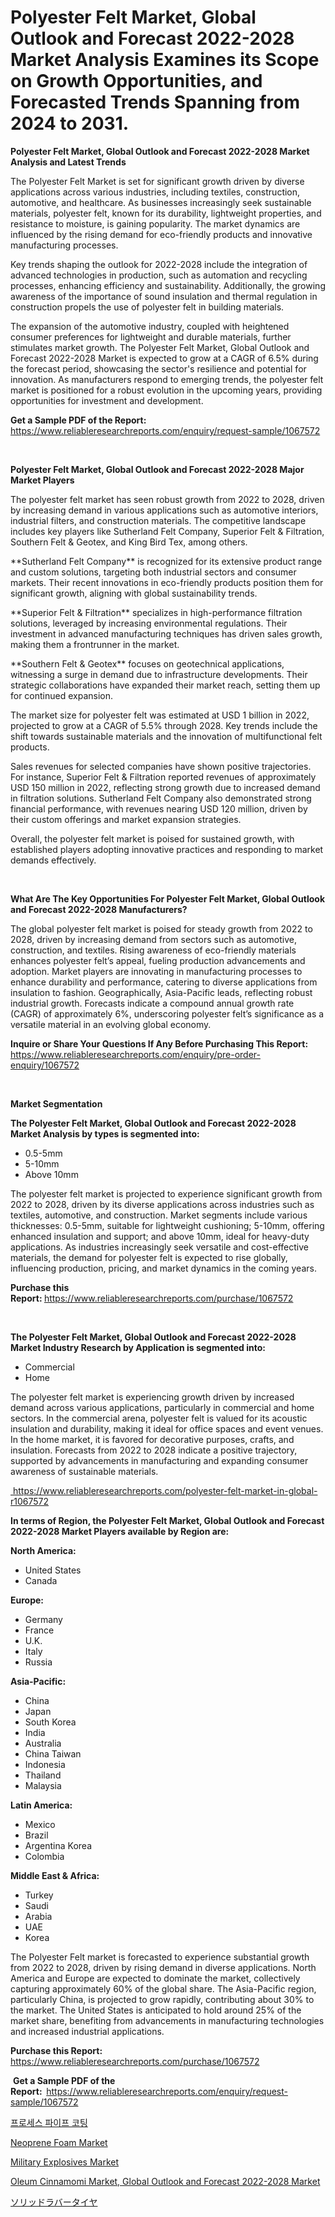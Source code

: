 <p><h1>Polyester Felt Market, Global Outlook and Forecast 2022-2028 Market Analysis Examines its Scope on Growth Opportunities, and Forecasted Trends Spanning from 2024 to 2031.</h1></p><p><strong>Polyester Felt Market, Global Outlook and Forecast 2022-2028 Market Analysis and Latest Trends</strong></p>
<p><p>The Polyester Felt Market is set for significant growth driven by diverse applications across various industries, including textiles, construction, automotive, and healthcare. As businesses increasingly seek sustainable materials, polyester felt, known for its durability, lightweight properties, and resistance to moisture, is gaining popularity. The market dynamics are influenced by the rising demand for eco-friendly products and innovative manufacturing processes.</p><p>Key trends shaping the outlook for 2022-2028 include the integration of advanced technologies in production, such as automation and recycling processes, enhancing efficiency and sustainability. Additionally, the growing awareness of the importance of sound insulation and thermal regulation in construction propels the use of polyester felt in building materials.</p><p>The expansion of the automotive industry, coupled with heightened consumer preferences for lightweight and durable materials, further stimulates market growth. The Polyester Felt Market, Global Outlook and Forecast 2022-2028 Market is expected to grow at a CAGR of 6.5% during the forecast period, showcasing the sector's resilience and potential for innovation. As manufacturers respond to emerging trends, the polyester felt market is positioned for a robust evolution in the upcoming years, providing opportunities for investment and development.</p></p>
<p><strong>Get a Sample PDF of the Report:&nbsp;</strong> <a href="https://www.reliableresearchreports.com/enquiry/request-sample/1067572">https://www.reliableresearchreports.com/enquiry/request-sample/1067572</a></p>
<p>&nbsp;</p>
<p><strong>Polyester Felt Market, Global Outlook and Forecast 2022-2028 Major Market Players</strong></p>
<p><p>The polyester felt market has seen robust growth from 2022 to 2028, driven by increasing demand in various applications such as automotive interiors, industrial filters, and construction materials. The competitive landscape includes key players like Sutherland Felt Company, Superior Felt & Filtration, Southern Felt & Geotex, and King Bird Tex, among others.</p><p>**Sutherland Felt Company** is recognized for its extensive product range and custom solutions, targeting both industrial sectors and consumer markets. Their recent innovations in eco-friendly products position them for significant growth, aligning with global sustainability trends.</p><p>**Superior Felt & Filtration** specializes in high-performance filtration solutions, leveraged by increasing environmental regulations. Their investment in advanced manufacturing techniques has driven sales growth, making them a frontrunner in the market.</p><p>**Southern Felt & Geotex** focuses on geotechnical applications, witnessing a surge in demand due to infrastructure developments. Their strategic collaborations have expanded their market reach, setting them up for continued expansion.</p><p>The market size for polyester felt was estimated at USD 1 billion in 2022, projected to grow at a CAGR of 5.5% through 2028. Key trends include the shift towards sustainable materials and the innovation of multifunctional felt products.</p><p>Sales revenues for selected companies have shown positive trajectories. For instance, Superior Felt & Filtration reported revenues of approximately USD 150 million in 2022, reflecting strong growth due to increased demand in filtration solutions. Sutherland Felt Company also demonstrated strong financial performance, with revenues nearing USD 120 million, driven by their custom offerings and market expansion strategies.</p><p>Overall, the polyester felt market is poised for sustained growth, with established players adopting innovative practices and responding to market demands effectively.</p></p>
<p>&nbsp;</p>
<p><strong>What Are The Key Opportunities For Polyester Felt Market, Global Outlook and Forecast 2022-2028 Manufacturers?</strong></p>
<p><p>The global polyester felt market is poised for steady growth from 2022 to 2028, driven by increasing demand from sectors such as automotive, construction, and textiles. Rising awareness of eco-friendly materials enhances polyester felt’s appeal, fueling production advancements and adoption. Market players are innovating in manufacturing processes to enhance durability and performance, catering to diverse applications from insulation to fashion. Geographically, Asia-Pacific leads, reflecting robust industrial growth. Forecasts indicate a compound annual growth rate (CAGR) of approximately 6%, underscoring polyester felt’s significance as a versatile material in an evolving global economy.</p></p>
<p><strong>Inquire or Share Your Questions If Any Before Purchasing This Report:</strong> <a href="https://www.reliableresearchreports.com/enquiry/pre-order-enquiry/1067572">https://www.reliableresearchreports.com/enquiry/pre-order-enquiry/1067572</a></p>
<p>&nbsp;</p>
<p><strong>Market Segmentation</strong></p>
<p><strong>The Polyester Felt Market, Global Outlook and Forecast 2022-2028 Market Analysis by types is segmented into:</strong></p>
<p><ul><li>0.5-5mm</li><li>5-10mm</li><li>Above 10mm</li></ul></p>
<p><p>The polyester felt market is projected to experience significant growth from 2022 to 2028, driven by its diverse applications across industries such as textiles, automotive, and construction. Market segments include various thicknesses: 0.5-5mm, suitable for lightweight cushioning; 5-10mm, offering enhanced insulation and support; and above 10mm, ideal for heavy-duty applications. As industries increasingly seek versatile and cost-effective materials, the demand for polyester felt is expected to rise globally, influencing production, pricing, and market dynamics in the coming years.</p></p>
<p><strong>Purchase this Report:&nbsp;</strong><a href="https://www.reliableresearchreports.com/purchase/1067572">https://www.reliableresearchreports.com/purchase/1067572</a></p>
<p>&nbsp;</p>
<p><strong>The Polyester Felt Market, Global Outlook and Forecast 2022-2028 Market Industry Research by Application is segmented into:</strong></p>
<p><ul><li>Commercial</li><li>Home</li></ul></p>
<p><p>The polyester felt market is experiencing growth driven by increased demand across various applications, particularly in commercial and home sectors. In the commercial arena, polyester felt is valued for its acoustic insulation and durability, making it ideal for office spaces and event venues. In the home market, it is favored for decorative purposes, crafts, and insulation. Forecasts from 2022 to 2028 indicate a positive trajectory, supported by advancements in manufacturing and expanding consumer awareness of sustainable materials.</p></p>
<p><a href="https://www.reliableresearchreports.com/polyester-felt-market-in-global-r1067572">&nbsp;https://www.reliableresearchreports.com/polyester-felt-market-in-global-r1067572</a></p>
<p><strong>In terms of Region, the Polyester Felt Market, Global Outlook and Forecast 2022-2028 Market Players available by Region are:</strong></p>
<p>
    <p> <strong> North America: </strong>
        <ul>
            <li>United States</li>
            <li>Canada</li>
        </ul>
        </p> 
    <p> <strong> Europe: </strong>
        <ul>
            <li>Germany</li>
            <li>France</li>
            <li>U.K.</li>
            <li>Italy</li>
            <li>Russia</li>
        </ul>
        </p> 
    <p> <strong> Asia-Pacific: </strong>
        <ul>
            <li>China</li>
            <li>Japan</li>
            <li>South Korea</li>
            <li>India</li>
            <li>Australia</li>
            <li>China Taiwan</li>
            <li>Indonesia</li>
            <li>Thailand</li>
            <li>Malaysia</li>
        </ul>
        </p> 
    <p> <strong> Latin America: </strong>
        <ul>
            <li>Mexico</li>
            <li>Brazil</li>
            <li>Argentina Korea</li>
            <li>Colombia</li>
        </ul>
        </p> 
    <p> <strong> Middle East & Africa: </strong>
        <ul>
            <li>Turkey</li>
            <li>Saudi</li>
            <li>Arabia</li>
            <li>UAE</li>
            <li>Korea</li>
        </ul>
    </p>
    </p>
<p><p>The Polyester Felt market is forecasted to experience substantial growth from 2022 to 2028, driven by rising demand in diverse applications. North America and Europe are expected to dominate the market, collectively capturing approximately 60% of the global share. The Asia-Pacific region, particularly China, is projected to grow rapidly, contributing about 30% to the market. The United States is anticipated to hold around 25% of the market share, benefiting from advancements in manufacturing technologies and increased industrial applications.</p></p>
<p><strong>Purchase this Report: </strong><a href="https://www.reliableresearchreports.com/purchase/1067572">https://www.reliableresearchreports.com/purchase/1067572</a></p>
<p>&nbsp;<strong>Get a Sample PDF of the Report:&nbsp;&nbsp;</strong><a href="https://www.reliableresearchreports.com/enquiry/request-sample/1067572">https://www.reliableresearchreports.com/enquiry/request-sample/1067572</a></p>
<p><strong></strong></p>
<p><p><a href="https://medium.com/@sheldondtickinson9867/%EC%A0%84-%EC%84%B8%EA%B3%84-%ED%94%84%EB%A1%9C%EC%84%B8%EC%8A%A4-%ED%8C%8C%EC%9D%B4%ED%94%84-%EC%BD%94%ED%8C%85-%EC%8B%9C%EC%9E%A5%EC%9D%98-%EC%A2%85%ED%95%A9-%EB%B6%84%EC%84%9D-%EC%84%B1%EC%9E%A5-%EC%B6%94%EC%84%B8-%EB%B0%8F-%EC%8B%9C%EC%9E%A5-%EC%A0%84%EB%A7%9D-2024-2031-0c749fef00f0">프로세스 파이프 코팅</a></p><p><a href="https://www.linkedin.com/pulse/global-neoprene-foam-industry-analysis-report-market-size-share-5iqff?trackingId=BMsV%2BQnrT5%2B0MA0OI1xIYA%3D%3D">Neoprene Foam Market</a></p><p><a href="https://issuu.com/reportprime-2/docs/military-explosives-market-size-203_1635c0fd64a3ff">Military Explosives Market</a></p><p><a href="https://github.com/marloy8/Market-Research-Report-List-6/blob/main/oleum-cinnamomi-market-global-outlook-and-forecast-2022-2028-market.md">Oleum Cinnamomi Market, Global Outlook and Forecast 2022-2028 Market</a></p><p><a href="https://medium.com/@mares423/%E6%AC%A1%E3%81%AE%E6%96%87%E7%AB%A0%E3%82%92%E6%97%A5%E6%9C%AC%E8%AA%9E%E3%81%AB%E7%BF%BB%E8%A8%B3%E3%81%97%E3%81%A6%E3%81%8F%E3%81%A0%E3%81%95%E3%81%84-2024%E5%B9%B4%E3%81%8B%E3%82%892031%E5%B9%B4%E3%81%BE%E3%81%A7%E3%81%AE%E6%9C%9F%E9%96%93%E3%81%AB-%E4%B8%96%E7%95%8C%E3%81%AE%E3%82%BD%E3%83%AA%E3%83%83%E3%83%89%E3%83%A9%E3%83%90%E3%83%BC%E3%82%BF%E3%82%A4%E3%83%A4%E5%B8%82%E5%A0%B4%E3%82%B7%E3%82%A7%E3%82%A2-%E6%88%90%E9%95%B7%E6%A9%9F%E4%BC%9A-%E5%B8%82%E5%A0%B4%E8%A6%8F%E6%A8%A1%E3%81%AF-%E5%B9%B4%E9%96%93%E6%88%90%E9%95%B7%E7%8E%87%E3%81%8C7-9-%E3%81%A7%E6%8B%A1%E5%A4%A7%E3%81%97%E3%81%A6%E3%81%84%E3%81%BE%E3%81%99-a9b4d388fa58">ソリッドラバータイヤ</a></p></p>
